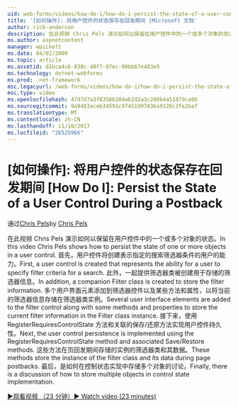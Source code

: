 ```yaml
---
uid: web-forms/videos/how-do-i/how-do-i-persist-the-state-of-a-user-control-during-a-postback
title: '[如何操作]: 将用户控件的状态保存在回发期间 |Microsoft 文档'
author: rick-anderson
description: 在此视频 Chris Pels 演示如何以保留在用户控件中的一个或多个对象的状态。 首先，将创建一个用户控件表示 abilit...
ms.author: aspnetcontent
manager: wpickett
ms.date: 04/02/2009
ms.topic: article
ms.assetid: d1bca4c6-838c-40f7-87ec-80bb67e483e5
ms.technology: dotnet-webforms
ms.prod: .net-framework
msc.legacyurl: /web-forms/videos/how-do-i/how-do-i-persist-the-state-of-a-user-control-during-a-postback
msc.type: video
ms.openlocfilehash: 47d7d7a3f83586104ab2d2a3c288b4a51879ca06
ms.sourcegitcommit: 9a9483aceb34591c97451997036a9120c3fe2baf
ms.translationtype: MT
ms.contentlocale: zh-CN
ms.lasthandoff: 11/10/2017
ms.locfileid: "26525966"
---
```

<a name="how-do-i-persist-the-state-of-a-user-control-during-a-postback"></a>[如何操作]: 将用户控件的状态保存在回发期间
[How Do I]: Persist the State of a User Control During a Postback
====================
<span data-ttu-id="a695d-105">通过[Chris Pels](https://twitter.com/chrispels)</span><span class="sxs-lookup"><span data-stu-id="a695d-105">by [Chris Pels](https://twitter.com/chrispels)</span></span>

<span data-ttu-id="a695d-106">在此视频 Chris Pels 演示如何以保留在用户控件中的一个或多个对象的状态。</span><span class="sxs-lookup"><span data-stu-id="a695d-106">In this video Chris Pels shows how to persist the state of one or more objects in a user control.</span></span> <span data-ttu-id="a695d-107">首先，用户控件将创建表示指定的搜索筛选器条件的用户的能力。</span><span class="sxs-lookup"><span data-stu-id="a695d-107">First, a user control is created that represents the ability for a user to specify filter criteria for a search.</span></span> <span data-ttu-id="a695d-108">此外，一起提供筛选器类被创建用于存储的筛选器信息。</span><span class="sxs-lookup"><span data-stu-id="a695d-108">In addition, a companion Filter class is created to store the filter information.</span></span> <span data-ttu-id="a695d-109">多个用户界面元素添加到筛选器控件以及某些方法和属性，以将当前的筛选器信息存储在筛选器类实例。</span><span class="sxs-lookup"><span data-stu-id="a695d-109">Several user interface elements are added to the filter control along with some methods and properties to store the current filter information in the Filter class instance.</span></span> <span data-ttu-id="a695d-110">接下来，使用 RegisterRequiresControlState 方法和关联的保存/还原方法实现用户控件持久性。</span><span class="sxs-lookup"><span data-stu-id="a695d-110">Next, the user control persistence is implemented using the RegisterRequiresControlState method and associated Save/Restore methods.</span></span> <span data-ttu-id="a695d-111">这些方法在页回发期间存储的实例的筛选器类和其数据。</span><span class="sxs-lookup"><span data-stu-id="a695d-111">These methods store the instance of the filter class and its data during page postbacks.</span></span> <span data-ttu-id="a695d-112">最后，是如何在控制状态实现中存储多个对象的讨论。</span><span class="sxs-lookup"><span data-stu-id="a695d-112">Finally, there is a discussion of how to store multiple objects in control state implementation.</span></span>

[<span data-ttu-id="a695d-113">&#9654;观看视频 （23 分钟）</span><span class="sxs-lookup"><span data-stu-id="a695d-113">&#9654; Watch video (23 minutes)</span></span>](https://channel9.msdn.com/Blogs/ASP-NET-Site-Videos/how-do-i-persist-the-state-of-a-user-control-during-a-postback)
